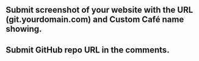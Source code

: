 ## Submit screenshot of your website with the URL (git.yourdomain.com) and Custom Café name showing.

## Submit GitHub repo URL in the comments.
